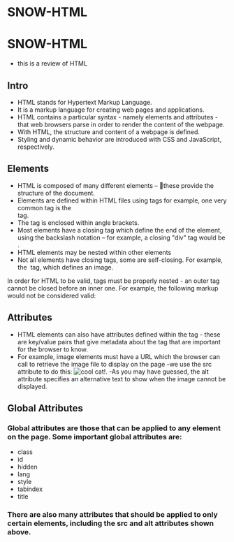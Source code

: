 # SNOW-HTML

# SNOW-HTML

- this is a review of HTML

## Intro
- HTML stands for Hypertext Markup Language.
- It is a markup language for creating web pages and applications. 
- HTML contains a particular syntax - namely elements and attributes - that web browsers parse in order to render the content of the webpage. 
- With HTML, the structure and content of a webpage is defined. 
- Styling and dynamic behavior are introduced with CSS and JavaScript, respectively.

## Elements
- HTML is composed of many different elements – these provide the structure of the document. 
- Elements are defined within HTML files using tags
for example, one very common tag is the <div> tag. 
- The tag is enclosed within angle brackets. 
- Most elements have a closing tag which define the end of the element, using the backslash notation – 
for example, a closing "div" tag would be </div>. 
- HTML elements may be nested within other elements
- Not all elements have closing tags, some are self-closing. 
For example, the <img /> tag, which defines an image.

In order for HTML to be valid, tags must be properly nested - an outer tag cannot be closed before an inner one. 
For example, the following markup would not be considered valid:

## Attributes
- HTML elements can also have attributes defined within the tag - these are key/value pairs that give metadata about the tag that are important for the browser to know. 
- For example, image elements must have a URL which the browser can call to retrieve the image file to display on the page 
-we use the src attribute to do this: 
<img src="/URL/to/get/cat.png" alt="cool cat!" />.
 -As you may have guessed, the alt attribute specifies an alternative text to show when the image cannot be displayed.

## Global Attributes
### Global attributes are those that can be applied to any element on the page. Some important global attributes are:
- class
- id
- hidden
- lang
- style
- tabindex
- title
### There are also many attributes that should be applied to only certain elements, including the src and alt attributes shown above. 

